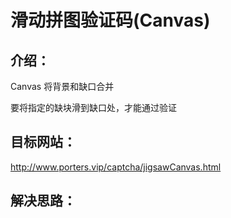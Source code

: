 

# 滑动拼图验证码(Canvas)

## 介绍：

Canvas 将背景和缺口合并

要将指定的缺块滑到缺口处，才能通过验证

## 目标网站：

http://www.porters.vip/captcha/jigsawCanvas.html



## 解决思路：

